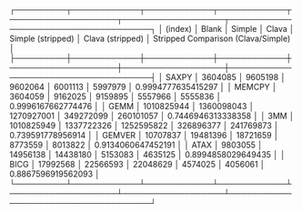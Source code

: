 ┌─────────┬────────────┬────────────┬────────────┬───────────────────┬──────────────────┬────────────────────────────────────┐
│ (index) │   Blank    │   Simple   │   Clava    │ Simple (stripped) │ Clava (stripped) │ Stripped Comparison (Clava/Simple) │
├─────────┼────────────┼────────────┼────────────┼───────────────────┼──────────────────┼────────────────────────────────────┤
│  SAXPY  │  3604085   │  9605198   │  9602064   │      6001113      │     5997979      │         0.9994777635415297         │
│ MEMCPY  │  3604059   │  9162025   │  9159895   │      5557966      │     5555836      │         0.9996167662774476         │
│  GEMM   │ 1010825944 │ 1360098043 │ 1270927001 │     349272099     │    260101057     │         0.7446946313338358         │
│   3MM   │ 1010825949 │ 1337722326 │ 1252595822 │     326896377     │    241769873     │         0.739591778956914          │
│ GEMVER  │  10707837  │  19481396  │  18721659  │      8773559      │     8013822      │         0.9134060647452191         │
│  ATAX   │  9803055   │  14956138  │  14438180  │      5153083      │     4635125      │         0.8994858029649435         │
│  BICG   │  17992568  │  22566593  │  22048629  │      4574025      │     4056061      │         0.8867596919562093         │
└─────────┴────────────┴────────────┴────────────┴───────────────────┴──────────────────┴────────────────────────────────────┘